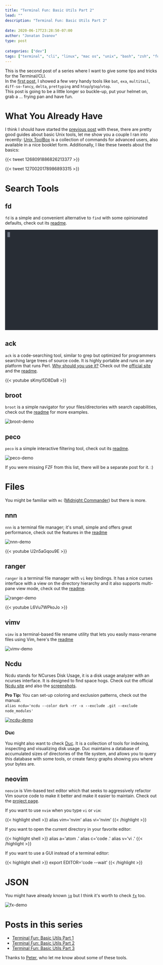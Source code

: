 ```yaml
---
title: "Terminal Fun: Basic Utils Part 2"
lead: ""
description: "Terminal Fun: Basic Utils Part 2"

date: 2020-06-17T23:28:50-07:00
author: "Jonatan Ivanov"
type: post

categories: ["dev"]
tags: ["terminal", "cli", "linux", "mac os", "unix", "bash", "zsh", "fd", "ack", "broot", "peco", "nnn", "ranger", "vimv", "ncdu", "duc", "vi", "vim", "nvim", "neovim", "json", "jq", "fx"]
---
```


This is the second post of a series where I want to give some tips and tricks for the Terminal/CLI.  
In the [first post](/posts/terminal-fun-basic-utils/), I showed a few very handy tools like `bat`, `exa`, `multitail`, `diff-so-fancy`, `delta`, `prettyping` and `htop`/`gtop`/`vtop`.  
This post is going to be a little longer so buckle-up, put your helmet on, grab a ... frying pan and have fun.
<!--more-->

# What You Already Have

I think I should have started the [previous post](/posts/terminal-fun-basic-utils/) with these, there are pretty good guides about basic Unix tools, let me show you a couple I ran into recently: [Unix ToolBox](http://cb.vu/unixtoolbox.xhtml) is a collection of commands for advanced users, also available in a nice booklet form. Additionally, I like these tweets about the basics:

{{< tweet 1268091886826213377 >}}

{{< tweet 1270020178986893315 >}}

# Search Tools

## fd

`fd` is a simple and convenient alternative to `find` with some opinionated defaults, check out its [readme](https://github.com/sharkdp/fd).

![fd-demo](https://raw.githubusercontent.com/sharkdp/fd/6d83eea32bfe3b052ff20f5cc36f3aacf8067ce0/doc/screencast.svg)

## ack

`ack` is a code-searching tool, similar to grep but optimized for programmers searching large trees of source code. It is highly portable and runs on any platform that runs Perl. [Why should you use it?](https://beyondgrep.com/why-ack/) Check out the [official site](https://beyondgrep.com/) and the [readme](https://github.com/beyondgrep/ack3).

{{< youtube sKmyl5D8Da8 >}}
<br>

## broot

`broot` is a simple navigator for your files/directories with search capabilities, check out the [readme](https://github.com/Canop/broot) for more examples.

![broot-demo](https://raw.githubusercontent.com/Canop/broot/bbdec766bedcfd5bad614b720fc965487b0c32a2/img/20191112-mycnf.png)

## peco

`peco` is a simple interactive filtering tool, check out its [readme](https://github.com/peco/peco).

![peco-demo](https://camo.githubusercontent.com/1523226c8977248f270ab4c4feff9f943c283bd5/687474703a2f2f7065636f2e6769746875622e696f2f696d616765732f7065636f2d64656d6f2d66696c656e616d652e676966)

If you were missing FZF from this list, there will be a separate post for it. :)

# Files

You might be familiar with `mc` ([Midnight Commander](https://www.midnight-commander.org/)) but there is more.

## nnn

`nnn` is a terminal file manager; it's small, simple and offers great performance, check out the features in the [readme](https://github.com/jarun/nnn)

![nnn-demo](https://camo.githubusercontent.com/d7abd98b23e90b9b4c295e2b15b7150b53cdd5a0/68747470733a2f2f692e696d6775722e636f6d2f4d5057706d6f732e706e67)

{{< youtube U2n5aGqou9E >}}
<br>

## ranger

`ranger` is a terminal file manager with `vi` key bindings. It has a nice curses interface with a view on the directory hierarchy and it also supports multi-pane view mode, check out the [readme](https://github.com/ranger/ranger).


![ranger-demo](https://raw.githubusercontent.com/ranger/ranger-assets/2b94efd90d2fb668799daf0de087b9bb3e734942/screenshots/twopane.png)

{{< youtube L6Vu7WPkoJo >}}
<br>

## vimv

`vimv` is a terminal-based file rename utility that lets you easily mass-rename files using Vim, here's the [readme](https://github.com/thameera/vimv)

![vimv-demo](https://raw.githubusercontent.com/thameera/vimv/2baff801977807a2c8e9bc7100a37db0615bb479/screencast.gif)

## Ncdu

Ncdu stands for NCurses Disk Usage, it is a disk usage analyzer with an ncurses interface. It is designed to find space hogs.
Check out the official [Ncdu site](https://dev.yorhel.nl/ncdu) and also the [screenshots](https://dev.yorhel.nl/ncdu/scr).

**Pro Tip:** You can set-up coloring and exclusion patterns, check out the manual.  
`alias ncdu='ncdu --color dark -rr -x --exclude .git --exclude node_modules'`

[![ncdu-demo](https://asciinema.org/a/340665.svg)](https://asciinema.org/a/340665)

### Duc

You might also want to check [Duc](https://duc.zevv.nl/). It is a collection of tools for indexing, inspecting and visualizing disk usage. Duc maintains a database of accumulated sizes of directories of the file system, and allows you to query this database with some tools, or create fancy graphs showing you where your bytes are.

## neovim

`neovim` is Vim-based text editor which that seeks to aggressively refactor Vim source code to make it better and make it easier to maintain. Check out the [project page](https://neovim.io/).

If you want to use `nvim` when you type `vi` or `vim`:

{{< highlight shell >}}
alias vim='nvim'
alias vi='nvim'
{{< /highlight >}}

If you want to open the current directory in your favorite editor:

{{< highlight shell >}}
alias a='atom .'
alias c='code .'
alias v='vi .'
{{< /highlight >}}

If you want to use a GUI instead of a terminal editor:

{{< highlight shell >}}
export EDITOR='code --wait'
{{< /highlight >}}

# JSON

You might have already known [`jq`](https://stedolan.github.io/jq/) but I think it's worth to check [`fx`](https://github.com/antonmedv/fx) too.

![fx-demo](https://camo.githubusercontent.com/b5df8c57792e443a18a56cd9a292b1a101ba2391/68747470733a2f2f6d6564762e696f2f6173736574732f66782e676966)

# Posts in this series

- [Terminal Fun: Basic Utils Part 1](/posts/terminal-fun-basic-utils/)
- [Terminal Fun: Basic Utils Part 2](/posts/terminal-fun-basic-utils-part-2/)
- [Terminal Fun: Basic Utils Part 3](/posts/terminal-fun-basic-utils-part-3/)

Thanks to [Peter](https://github.com/gwelican), who let me know about some of these tools.

